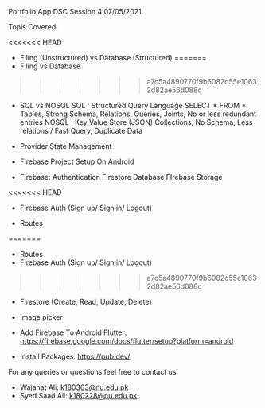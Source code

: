 Portfolio App
DSC Session 4
07/05/2021


Topis Covered:

<<<<<<< HEAD
- Filing (Unstructured) vs Database (Structured)
=======
- Filing vs Database
>>>>>>> a7c5a4890770f9b6082d55e10632d82ae56d088c
- SQL vs NOSQL
    SQL : 
        Structured Query Language
        SELECT * FROM *
        Tables, Strong Schema, Relations, Queries, Joints, No or less redundant entries
    NOSQL : 
        Key Value Store (JSON)
        Collections, No Schema, Less relations / Fast Query, Duplicate Data

- Provider
    State Management

- Firebase Project Setup On Android

- Firebase:
    Authentication
    Firestore Database
    FIrebase Storage

<<<<<<< HEAD
- Firebase Auth (Sign up/ Sign in/ Logout)

- Routes

=======
- Routes
- Firebase Auth (Sign up/ Sign in/ Logout)
>>>>>>> a7c5a4890770f9b6082d55e10632d82ae56d088c
- Firestore (Create, Read,  Update, Delete)

- Image picker


- Add Firebase To Android Flutter: https://firebase.google.com/docs/flutter/setup?platform=android
- Install Packages: https://pub.dev/  

For any queries or questions feel free to contact us:
- Wajahat Ali: k180363@nu.edu.pk
- Syed Saad Ali: k180228@nu.edu.pk
